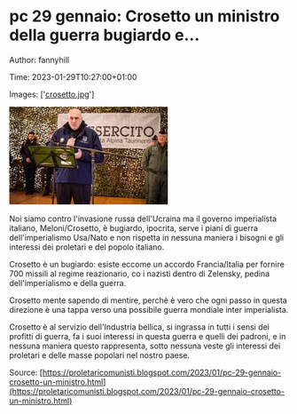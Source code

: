 # pc 29 gennaio: Crosetto un ministro della guerra bugiardo e...

Author: fannyhill

Time: 2023-01-29T10:27:00+01:00

Images: ['[crosetto.jpg](https://blogger.googleusercontent.com/img/b/R29vZ2xl/AVvXsEh7gUzuXppsOM_nbejyz0BztbVjOXK6eeFX1mpTYnQtnk1IQ2Ucx8ljqxMqC6edLsg6AQB2NG02zVOAXCjkki4sGlNXSNM_JPXCMIc5coc-d68fIQHkYjMTCe4sw2risguHa5PJCuZSKdWD9KRT5zOLwJoy0Lec3YVLhtnM99Qt56L-44AqdfkWR5YJIw/w400-h246/crosetto.jpg)']

<!--METADATA-->

[![](../Images/crosetto.jpg)](https://blogger.googleusercontent.com/img/b/R29vZ2xl/AVvXsEh7gUzuXppsOM_nbejyz0BztbVjOXK6eeFX1mpTYnQtnk1IQ2Ucx8ljqxMqC6edLsg6AQB2NG02zVOAXCjkki4sGlNXSNM_JPXCMIc5coc-d68fIQHkYjMTCe4sw2risguHa5PJCuZSKdWD9KRT5zOLwJoy0Lec3YVLhtnM99Qt56L-44AqdfkWR5YJIw/s286/crosetto.jpg)

  
Noi siamo contro l'invasione russa dell'Ucraina ma il governo imperialista
italiano, Meloni/Crosetto, è bugiardo, ipocrita, serve i piani di guerra
dell'imperialismo Usa/Nato e non rispetta in nessuna maniera i bisogni e gli
interessi dei proletari e del popolo italiano.

Crosetto è un bugiardo: esiste eccome un accordo Francia/Italia per fornire
700 missili al regime reazionario, co i nazisti dentro di Zelensky, pedina
dell'imperialismo e della guerra.

Crosetto mente sapendo di mentire, perchè è vero che ogni passo in questa
direzione è una tappa verso una possibile guerra mondiale inter imperialista.

Crosetto è al servizio dell'Industria bellica, si ingrassa in tutti i sensi
dei profitti di guerra, fa i suoi interessi in questa guerra e quelli dei
padroni, e in nessuna maniera questo rappresenta, sotto nessuna veste gli
interessi dei proletari e delle masse popolari nel nostro paese.

Source: [https://proletaricomunisti.blogspot.com/2023/01/pc-29-gennaio-crosetto-un-ministro.html](https://proletaricomunisti.blogspot.com/2023/01/pc-29-gennaio-crosetto-un-ministro.html)